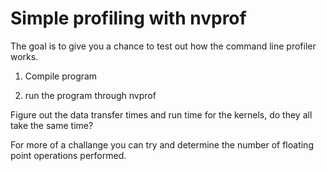 # Simple profiling with nvprof

The goal is to give you a chance to test out how the command line profiler works.

1. Compile program

2. run the program through nvprof

Figure out the data transfer times and run time for the kernels, do they all take the same time?

For more of a challange you can try and determine the number of floating point operations performed.